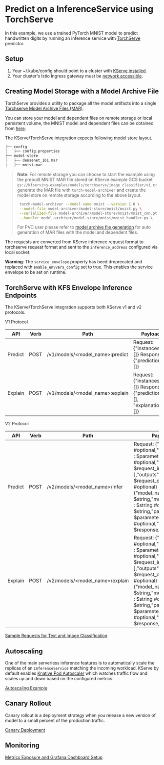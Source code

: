 # Predict on a InferenceService using TorchServe

In this example, we use a trained PyTorch MNIST model to predict handwritten digits by running an inference service with [TorchServe](https://github.com/pytorch/serve) predictor.

## Setup

1. Your ~/.kube/config should point to a cluster with [KServe installed](https://github.com/kserve/kserve#installation).
2. Your cluster's Istio Ingress gateway must be [network accessible](https://istio.io/latest/docs/tasks/traffic-management/ingress/ingress-control/).

## Creating Model Storage with a Model Archive File

TorchServe provides a utility to package all the model artifacts into a single [Torchserve Model Archive Files (MAR)](https://github.com/pytorch/serve/blob/master/model-archiver/README.md).

You can store your model and dependent files on remote storage or local persistent volume, the MNIST model and dependent files can be obtained
from [here](https://github.com/pytorch/serve/tree/master/examples/image_classifier/mnist).

The KServe/TorchServe integration expects following model store layout.

```bash
├── config
│   ├── config.properties
├── model-store
│   ├── densenet_161.mar
│   ├── mnist.mar
```

> **Note**: 
> For remote storage you can choose to start the example using the prebuilt MNIST MAR file stored on KServe example GCS bucket `gs://kfserving-examples/models/torchserve/image_classifier/v1`, or generate the MAR file with `torch-model-archiver` and create the model store on remote storage according to the above layout.
>   ```bash
>    torch-model-archiver --model-name mnist --version 1.0 \
>    --model-file model-archiver/model-store/mnist/mnist.py \
>    --serialized-file model-archiver/model-store/mnist/mnist_cnn.pt \
>    --handler model-archiver/model-store/mnist/mnist_handler.py \
>    ```
>    For PVC user please refer to [model archive file generation](./model-archiver/README.md) for auto generation of MAR files with the model and dependent files.

The requests are converted from KServe inference request format to torchserve request format and sent to the `inference_address` configured via local socket.

**Warning**: The `service_envelope` property has beed dreprecated and replaced with `enable_envvars_config` set to true. This enables the service envelope to be set on runtime.

## TorchServe with KFS Envelope Inference Endpoints

The KServe/TorchServe integration supports both KServe v1 and v2 protocols.

V1 Protocol

| API  | Verb | Path | Payload |
| ------------- | ------------- | ------------- | ------------- |
| Predict  | POST  | /v1/models/<model_name>:predict  | Request:{"instances": []}  Response:{"predictions": []} |
| Explain  | POST  | /v1/models/<model_name>:explain  | Request:{"instances": []}  Response:{"predictions": [], "explanations": []}   ||

V2 Protocol

| API  | Verb | Path | Payload |
| ------------- | ------------- | ------------- | ------------- |
| Predict  | POST  | /v2/models/<model_name>/infer  | Request: {"id" : $string #optional,"parameters" : $parameters #optional,"inputs" : [ $request_input, ... ],"outputs" : [ $request_output, ... ] #optional}  Response:{"model_name" : $string,"model_version" : $string #optional,"id" : $string,"parameters" : $parameters #optional,"outputs" : [ $response_output, ... ]}
| Explain  | POST  | /v2/models/<model_name>/explain  | Request: {"id" : $string #optional,"parameters" : $parameters #optional,"inputs" : [ $request_input, ... ],"outputs" : [ $request_output, ... ] #optional}  Response:{"model_name" : $string,"model_version" : $string #optional,"id" : $string,"parameters" : $parameters #optional,"outputs" : [ $response_output, ... ]} ||

[Sample Requests for Text and Image Classification](https://github.com/pytorch/serve/tree/master/kubernetes/kserve/kf_request_json)

## Autoscaling

One of the main serverless inference features is to automatically scale the replicas of an `InferenceService` matching the incoming workload.
KServe by default enables [Knative Pod Autoscaler](https://knative.dev/docs/serving/autoscaling/) which watches traffic flow and scales up and down based on the configured metrics.

[Autoscaling Example](autoscaling/README.md)

## Canary Rollout

Canary rollout is a deployment strategy when you release a new version of model to a small percent of the production traffic.

[Canary Deployment](canary/README.md)

## Monitoring

[Metrics Exposure and Grafana Dashboard Setup](metrics/README.md)
